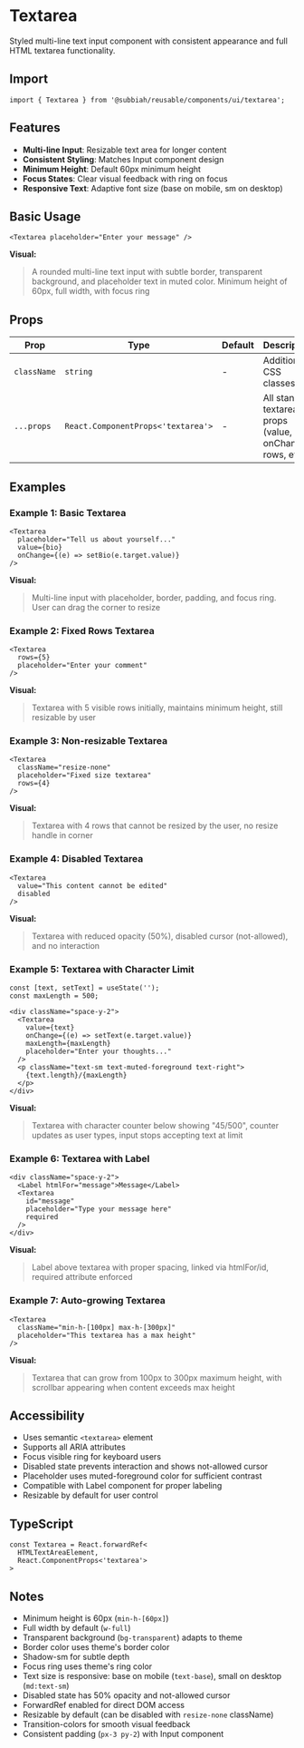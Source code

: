 # Textarea

Styled multi-line text input component with consistent appearance and full HTML textarea functionality.

## Import

```tsx
import { Textarea } from '@subbiah/reusable/components/ui/textarea';
```

## Features

- **Multi-line Input**: Resizable text area for longer content
- **Consistent Styling**: Matches Input component design
- **Minimum Height**: Default 60px minimum height
- **Focus States**: Clear visual feedback with ring on focus
- **Responsive Text**: Adaptive font size (base on mobile, sm on desktop)

## Basic Usage

```tsx
<Textarea placeholder="Enter your message" />
```

**Visual:**

> A rounded multi-line text input with subtle border, transparent background, and placeholder text in muted color. Minimum height of 60px, full width, with focus ring

## Props

| Prop        | Type                                      | Default | Description                                                 |
| ----------- | ----------------------------------------- | ------- | ----------------------------------------------------------- |
| `className` | `string`                                  | -       | Additional CSS classes                                      |
| `...props`  | `React.ComponentProps<'textarea'>`        | -       | All standard textarea props (value, onChange, rows, etc.)   |

## Examples

### Example 1: Basic Textarea

```tsx
<Textarea
  placeholder="Tell us about yourself..."
  value={bio}
  onChange={(e) => setBio(e.target.value)}
/>
```

**Visual:**

> Multi-line input with placeholder, border, padding, and focus ring. User can drag the corner to resize

### Example 2: Fixed Rows Textarea

```tsx
<Textarea
  rows={5}
  placeholder="Enter your comment"
/>
```

**Visual:**

> Textarea with 5 visible rows initially, maintains minimum height, still resizable by user

### Example 3: Non-resizable Textarea

```tsx
<Textarea
  className="resize-none"
  placeholder="Fixed size textarea"
  rows={4}
/>
```

**Visual:**

> Textarea with 4 rows that cannot be resized by the user, no resize handle in corner

### Example 4: Disabled Textarea

```tsx
<Textarea
  value="This content cannot be edited"
  disabled
/>
```

**Visual:**

> Textarea with reduced opacity (50%), disabled cursor (not-allowed), and no interaction

### Example 5: Textarea with Character Limit

```tsx
const [text, setText] = useState('');
const maxLength = 500;

<div className="space-y-2">
  <Textarea
    value={text}
    onChange={(e) => setText(e.target.value)}
    maxLength={maxLength}
    placeholder="Enter your thoughts..."
  />
  <p className="text-sm text-muted-foreground text-right">
    {text.length}/{maxLength}
  </p>
</div>
```

**Visual:**

> Textarea with character counter below showing "45/500", counter updates as user types, input stops accepting text at limit

### Example 6: Textarea with Label

```tsx
<div className="space-y-2">
  <Label htmlFor="message">Message</Label>
  <Textarea
    id="message"
    placeholder="Type your message here"
    required
  />
</div>
```

**Visual:**

> Label above textarea with proper spacing, linked via htmlFor/id, required attribute enforced

### Example 7: Auto-growing Textarea

```tsx
<Textarea
  className="min-h-[100px] max-h-[300px]"
  placeholder="This textarea has a max height"
/>
```

**Visual:**

> Textarea that can grow from 100px to 300px maximum height, with scrollbar appearing when content exceeds max height

## Accessibility

- Uses semantic `<textarea>` element
- Supports all ARIA attributes
- Focus visible ring for keyboard users
- Disabled state prevents interaction and shows not-allowed cursor
- Placeholder uses muted-foreground color for sufficient contrast
- Compatible with Label component for proper labeling
- Resizable by default for user control

## TypeScript

```tsx
const Textarea = React.forwardRef<
  HTMLTextAreaElement,
  React.ComponentProps<'textarea'>
>
```

## Notes

- Minimum height is 60px (`min-h-[60px]`)
- Full width by default (`w-full`)
- Transparent background (`bg-transparent`) adapts to theme
- Border color uses theme's border color
- Shadow-sm for subtle depth
- Focus ring uses theme's ring color
- Text size is responsive: base on mobile (`text-base`), small on desktop (`md:text-sm`)
- Disabled state has 50% opacity and not-allowed cursor
- ForwardRef enabled for direct DOM access
- Resizable by default (can be disabled with `resize-none` className)
- Transition-colors for smooth visual feedback
- Consistent padding (`px-3 py-2`) with Input component
